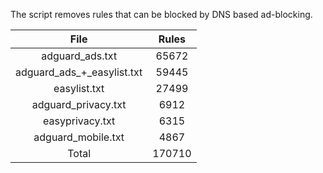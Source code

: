 The script removes rules that can be blocked by DNS based ad-blocking.


| File | Rules |
|:----:|:-----:|
| adguard_ads.txt | 65672 |
| adguard_ads_+_easylist.txt | 59445 |
| easylist.txt | 27499 |
| adguard_privacy.txt | 6912 |
| easyprivacy.txt | 6315 |
| adguard_mobile.txt | 4867 |
| Total | 170710 |